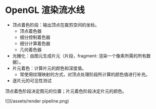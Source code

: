 # OpenGL 渲染流水线

- 顶点着色阶段：输出顶点在裁剪空间的坐标。
    - 顶点着色器
    - 细分控制着色器
    - 细分计算着色器
    - 几何着色器
- 光栅化：由图元生成片元（片段，fragment: 渲染一个像素所需的所有数据）。
- 片元着色：计算片元的颜色和深度值。
    - 常使用纹理映射的方式，对顶点处理阶段所计算的颜色值进行补充。
- 逐片元的可见性测试

顶点着色阶段决定图元的位置；片元着色阶段决定片元的颜色。

![](/assets/render pipeline.png)